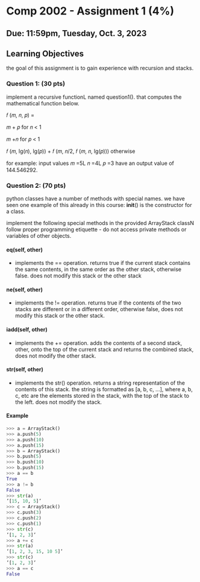 # Comp 2002 - Assignment 1 (4%)

## Due: 11:59pm, Tuesday, Oct. 3, 2023

## Learning Objectives

the goal of this assignment is to gain experience with recursion and stacks.

### Question 1: (30 pts)

implement a recursive functionL named question1(). that computes the mathematical function
below.

𝑓 (𝑚, 𝑛, 𝑝) =

𝑚 + 𝑝 for 𝑛 < 1

𝑚 +𝑛 for 𝑝 < 1

𝑓 (𝑚, lg(𝑛), lg(𝑝)) + 𝑓 (𝑚, 𝑛/2, 𝑓 (𝑚, 𝑛, lg(𝑝))) otherwise

for example: input values 𝑚 =5L 𝑛 =4L 𝑝 =3 have an output value of 144.546292.

### Question 2: (70 pts)

python classes have a number of methods with special names. we have seen one example of this
already in this course: __init__() is the constructor for a class.

implement the following special methods in the provided ArrayStack classN follow proper
programming etiquette - do not access private methods or variables of other objects.

#### __eq__(self, other)

- implements the == operation. returns true if the current stack contains the same contents, in
the same order as the other stack, otherwise false. does not modify this stack or the other
stack

#### __ne__(self, other)

- implements the != operation. returns true if the contents of the two stacks are different or in a
different order, otherwise false, does not modify this stack or the other stack.

#### __iadd__(self, other)

- implements the += operation. adds the contents of a second stack, other, onto the top of the
current stack and returns the combined stack, does not modify the other stack.

#### __str__(self, other)

- implements the str() operation. returns a string representation of the contents of this stack.
the string is formatted as [a, b, c, ...], where a, b, c, etc are the elements stored in the
stack, with the top of the stack to the left. does not modify the stack.

#### Example

``` python
>>> a = ArrayStack()
>>> a.push(5)
>>> a.push(10)
>>> a.push(15)
>>> b = ArrayStack()
>>> b.push(5)
>>> b.push(10)
>>> b.push(15)
>>> a == b
True
>>> a != b
False
>>> str(a)
’[15, 10, 5]’
>>> c = ArrayStack()
>>> c.push(3)
>>> c.push(2)
>>> c.push(1)
>>> str(c)
’[1, 2, 3]’
>>> a += c
>>> str(a)
’[1, 2, 3, 15, 10 5]’
>>> str(c)
’[1, 2, 3]’
>>> a == c
False
```
